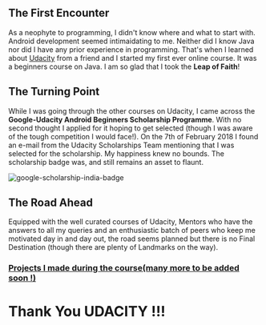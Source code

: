 ## The First Encounter

As a neophyte to programming, I didn't know where and what to start with. Android development seemed intimaidating to me. Neither did I know Java nor did I have any prior experience in programming. That's when I learned about [Udacity](https://in.udacity.com/) from a friend and I started my first ever online course. It was a beginners course on Java. I am so glad that I took the **Leap of Faith**!

## The Turning Point

While I was going through the other courses on Udacity, I came across the **Google-Udacity Android Beginners Scholarship Programme**. With no second thought I applied for it hoping to get selected (though I was aware of the tough competition I would face!).
On the 7th of February 2018 I found an e-mail from the Udacity Scholarships Team mentioning that I was selected for the scholarship. My happiness knew no bounds. The scholarship badge was, and still remains an asset to flaunt.

![google-scholarship-india-badge](https://user-images.githubusercontent.com/35659656/38405756-129c9f18-398f-11e8-93b9-36ddc4bc2c4b.png)


## The Road Ahead

Equipped with the well curated courses of Udacity, Mentors who have the answers to all my queries and an enthusiastic batch of peers who keep me motivated day in and day out, the road seems planned but there is no Final Destination (though there are plenty of Landmarks on the way).

### [Projects I made during the course(many more to be added soon !)](https://github.com/vaishnavi-janardhan)

# Thank You UDACITY !!!
